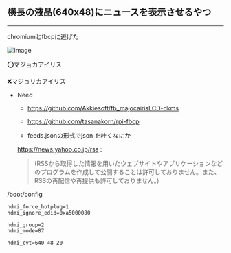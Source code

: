 ## 横長の液晶(640x48)にニュースを表示させるやつ
---
chromiumとfbcpに逃げた

![image](https://i.imgur.com/KTKnEYG.jpg?2 "image")

⭕️マジョカアイリス

❌マジョリカアイリス

- Need
    - https://github.com/Akkiesoft/fb_majocairisLCD-dkms

    - https://github.com/tasanakorn/rpi-fbcp

    - feeds.jsonの形式でjson を吐くなにか

    https://news.yahoo.co.jp/rss :
    > (RSSから取得した情報を用いたウェブサイトやアプリケーションなどのプログラムを作成して公開することは許可しておりません。また、RSSの再配信や再提供も許可しておりません。)

/boot/config
```
hdmi_force_hotplug=1
hdmi_ignore_edid=0xa5000080

hdmi_group=2
hdmi_mode=87

hdmi_cvt=640 48 20
```
